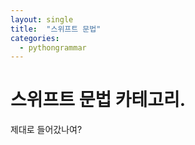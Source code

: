 ```yaml
---
layout: single
title:  "스위프트 문법"
categories:
  - pythongrammar
---
```


# 스위프트 문법 카테고리.

제대로 들어갔나여?
